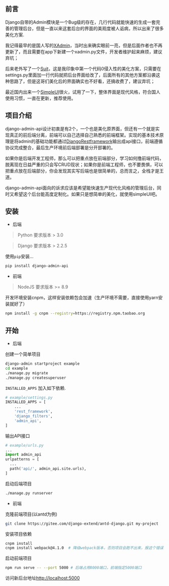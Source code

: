 ## 前言
  Django自带的Admin模块是一个Bug级的存在，几行代码就能快速的生成一套完善的管理后台，但是一直以来这套后台的界面的美观度被人诟病，所以出来了很多美化方案.

  我记得最早的是国人写的[XAdmin](https://github.com/sshwsfc/xadmin)，当时出来确实眼前一亮，但是后面作者也不再更新了，而且需要在app下新建一个xadmin.py文件，开发者维护起来麻烦，建议弃坑；
 
  后来老外写了一个[Suit](https://djangosuit.com/)，这是我印象中第一个代码0侵入性的美化方案，只需要在settings.py里面加一行代码就把后台界面给改了，后面所有的其他方案都沿袭这种思路了，但是这哥们美化后的界面确实也不好看，还搞收费了，建议弃坑；
 
  最近国内出来一个[SimpleUI](https://simpleui.72wo.com/docs/simpleui)很火，试用了一下，整体界面是现代风格，符合国人使用习惯，一直在更新，推荐使用。

## 项目介绍
  django-admin-api设计初衷是有2个，一个也是美化原界面，但还有一个就是实现真正的前后端分离，前端可以自己选择自己熟悉的前端框架。实现的基本技术原理是将admin的基础功能都通过[DjangoRestframework](django-rest-framework.org)输出成api接口，前端遵循协议完成整合，最后生产环境前后端部署是分开部署的。
 
  如果你是后端开发工程师，那么可以把重点放在前端部分，学习如何撸前端代码，脱离现在日益严重的只会写CRUD现状；如果你是前端工程师，也不要畏惧，可以把重点放在后端部分，你会发现其实写后端也是很简单的，总而言之，全栈才是王道。
 
  django-admin-api面向的诉求应该是希望能快速生产现代化风格的管理后台，同时又希望这个后台能高度定制化。如果只是想简单的美化，就使用simpleUI吧。

## 安装
- 后端
  
> Python 要求版本 > 3.0

> Django 要求版本 > 2.2.5

使用`pip`安装...
```bash
pip install django-admin-api
```

- 前端

> NodeJS 要求版本 >= 8.9

开发环境安装cnpm，这样安装依赖包会加速（生产环境不需要，直接使用yarn安装就好了）
```bash
npm install -g cnpm --registry=https://registry.npm.taobao.org
```
## 开始
- 后端
  
创建一个简单项目
```bash
django-admin startproject example
cd example
./manage.py migrate
./manage.py createsuperuser
```

`INSTALLED_APPS` 加入如下依赖.
```python
# example/settings.py
INSTALLED_APPS = [
    ...
    'rest_framework',
    'django_filters',
    'admin_api',
]
```
输出API接口
```python
# example/urls.py
...
import admin_api
urlpatterns = [
  ...
  path('api/', admin_api.site.urls),
]
```
启动后端项目
```bash
./manage.py runserver
```

- 前端

克隆前端项目(以antd为例)
```bash
git clone https://gitee.com/django-extend/antd-django.git my-project
```

安装项目依赖
```bash
cnpm install
cnpm install webpack@4.1.0  # 降级webpack版本，否则项目会跑不出来，报这个错误"TypeError: Cannot read property 'get' of undefined"
```

启动前端项目

```bash
npm run serve -- --port 5000 # 后端占用8000端口，前端指定5000端口
```

访问新后台地址[http://localhost:5000](http://localhost:5000)
